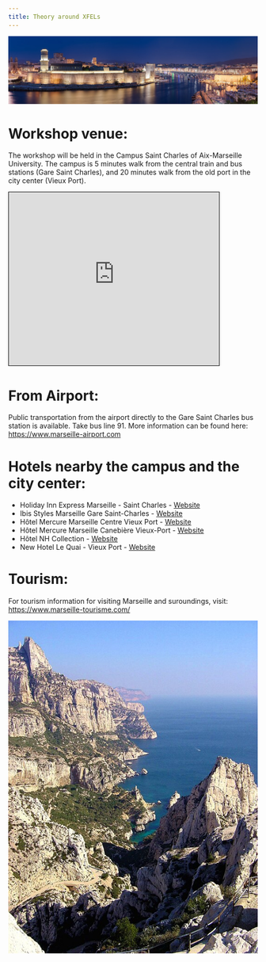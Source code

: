 ```yaml
---
title: Theory around XFELs
---
```


<html>

<style type="text/css">
.page-header {
  color: white;
  text-align: center;
  background-color: white;
  background-image: url("./images/FELheader.png");
  background-repeat: no-repeat;
  background-size: cover;
  margin: 0 auto;
}
</style>
<body>

<img src="./images/vieuxport.jpg" />

<h1>Workshop venue: </h1>
  
  The workshop will be held in the Campus Saint Charles of Aix-Marseille University. The campus is 5 minutes walk from the central train and bus stations (Gare Saint Charles), and 20 minutes walk from the old port in the city center (Vieux Port).

<iframe width="425" height="350" src="https://www.openstreetmap.org/export/embed.html?bbox=5.3746211528778085%2C43.30169594258887%2C5.382388830184937%2C43.307473541273524&amp;layer=mapnik&amp;marker=43.30458481056926%2C5.378504991531372" style="border: 1px solid black"></iframe><br/><!--<small><a href="https://www.openstreetmap.org/?mlat=43.30458&amp;mlon=5.37850#map=17/43.30458/5.37850&amp;layers=N">View Larger Map</a></small>-->

<h1>From Airport: </h1>

Public transportation from the airport directly to the Gare Saint Charles bus station is available. Take bus line 91. More information can be found here: <a href="https://www.marseille-airport.com/access-car-parks/access/bus/marseille-st-charles-station" target="_blank">https://www.marseille-airport.com</a>

<h1>Hotels nearby the campus and the city center: </h1>
<ul>
  <li>Holiday Inn Express Marseille - Saint Charles - <a href="https://www.ihg.com/holidayinnexpress/hotels/fr/fr/marseille/mrssc/hoteldetail" target="_blank"> Website </a></li>
  <li>Ibis Styles Marseille Gare Saint-Charles - <a href="https://all.accor.com/hotel/A1J8/index.en.shtml" target="_blank"> Website </a></li>
    <li>Hôtel Mercure Marseille Centre Vieux Port - <a href="https://all.accor.com/hotel/1148/index.en.shtml" target="_blank"> Website </a></li>
      <li>Hôtel Mercure Marseille Canebière Vieux-Port - <a href="https://all.accor.com/hotel/A0D3/index.en.shtml" target="_blank"> Website </a></li>
        <li>Hôtel NH Collection - <a href="https://www.nh-hotels.com/en/hotel/nh-collection-marseille" target="_blank"> Website </a></li>
     <li>New Hotel Le Quai - Vieux Port
 - <a href="https://www.new-hotel.com/fr/hotels-marseille/le-quai-vieux-port" target="_blank"> Website </a></li>
</ul>

<h1>Tourism: </h1>

For tourism information for visiting Marseille and suroundings, visit: <a href="https://www.marseille-tourisme.com/en/" target="_blank"> https://www.marseille-tourisme.com/</a>

<img src="./images/calanques.jpg" />

</body>
</html>
